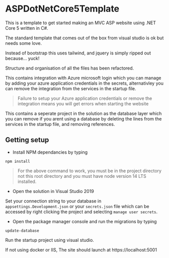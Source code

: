 # ASPDotNetCore5Template

This is a template to get started making an MVC ASP website using .NET Core 5 written in C#.

The standard template that comes out of the box from visual studio is ok but needs some love.

Instead of bootstrap this uses tailwind, and jquery is simply ripped out because... yuck!

Structure and organisation of all the files has been refactored.

This contains integration with Azure microsoft login which you can manage by adding your azure application credentials
in the secrets, alternativley you can remove the integration from the services in the startup file.

> Failure to setup your Azure application credentials or remove the integration means you will get errors when starting the website

This contains a seperate project in the solution as the database layer which you can remove if you arent using 
a database by deleting the lines from the services in the startup file, and removing references.

## Getting setup

- Install NPM dependancies by typing

```
npm install
```

> For the above command to work, you must be in the project directory not this root directory 
and you must have node version 14 LTS installed.

- Open the solution in Visual Studio 2019

Set your connection string to your database in `appsettings.Development.json` or your `secrets.json` file
which can be accessed by right clicking the project and selecting `manage user secrets`.

- Open the package manager console and run the migrations by typing

```
update-database
```

Run the startup project using visual studio.

If not using docker or IIS, The site should launch at https://localhost:5001
